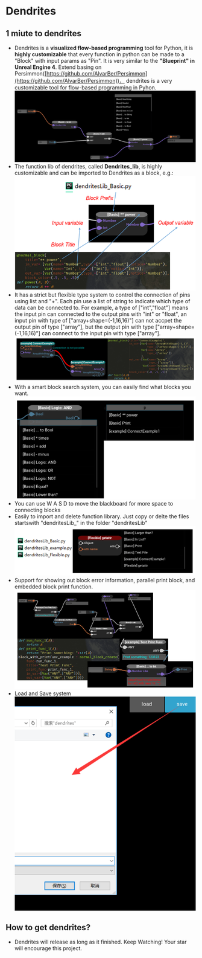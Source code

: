 # Dendrites
## 1 miute to dendrites
- Dendrites is a **visualized flow-based programming** tool for Python, it is **highly customizable** that every function in python can be made to a "Block" with input params as "Pin". It is very similar to the **"Blueprint" in Unreal Engine 4**. Extend basing on Persimmon([https://github.com/AlvarBer/Persimmon](https://github.com/AlvarBer/Persimmon))， dendrites is a very customizable tool for flow-based programming in Pyhon.   
![](/doc_image/1.png)
- The function lib of dendrites, called **Dendrites_lib**, is highly customizable and can be imported to Dendrites as a block, e.g.:  
![](/doc_image/2.png)
- It has a strict but flexible type system to control the connection of pins using list and "+". Each pin use a list of string to indicate which type of data can be connected to. For example, a type of ["int","float"] means the input pin can connected to the output pins with "int" or "float", an input pin with type of ["array+shape=(-1,16,16)"] can not accpet the output pin of type ["array"], but the output pin with type ["array+shape=(-1,16,16)"] can connect to the input pin with type ["array"].
![](/doc_image/3.png)
- With a smart block search system, you can easily find what blocks you want.
![](/doc_image/4.png)
- You can use W A S D to move the blackboard for more space to connecting blocks
- Easily to import and delete function library. Just copy or delte the files startswith "dendritesLib_" in the folder "dendritesLib"  
![](/doc_image/5.png)
- Support for showing out block error information, parallel print block, and embedded block print function.
![](/doc_image/6.png)
- Load and Save system  
![](/doc_image/7.png)
## How to get dendrites?
- Dendrites will release as long as it finished. Keep Watching! Your star will encourage this project.

